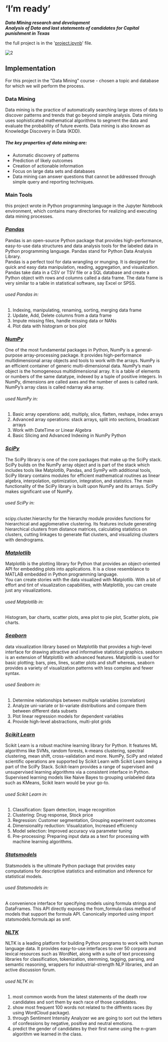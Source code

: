 # ‘I’m ready’  
***Data Mining research and development  
Analysis of Data and last statements of candidates for Capital punishment in Texas***  

the full project is in the 
'[project.ipynb](https://github.com/YPshir/datamining-project/blob/master/project.ipynb)' file.  

![2](https://user-images.githubusercontent.com/46241467/79245311-9e00fd00-7e80-11ea-9ff8-afd9e7670377.png)  
  
  ## Implementation  
  For this project in the "Data Mining" course - chosen a topic and database for which we will perform the process.
  ###  Data Mining  
  Data mining is the practice of automatically searching large stores of data to discover patterns and trends that go beyond simple       analysis. Data mining uses sophisticated mathematical algorithms to segment the data and evaluate the probability of future events.     Data mining is also known as Knowledge Discovery in Data (KDD).
  ##### The key properties of data mining are:
  * Automatic discovery of patterns  
  * Prediction of likely outcomes  
  * Creation of actionable information  
  * Focus on large data sets and databases  
  * Data mining can answer questions that cannot be addressed through simple query and reporting techniques.
  
  ### Main Tools  
 this project wrote in Python programming language in the Jupyter Notebook environment, which contains many directories for   realizing and executing data mining processes.   
  
  ### *[Pandas](https://pandas.pydata.org/)*      
  Pandas is an open-source Python package that provides high-performance, easy-to-use data structures and data analysis tools for the   labeled data in Python programming language. Pandas stand for Python Data Analysis Library.   
  Pandas is a perfect tool for data wrangling or munging. It is designed for quick and easy data manipulation, reading, aggregation, and visualization.
Pandas take data in a CSV or TSV file or a SQL database and create a Python object with rows and columns called a data frame. The data frame is very similar to a table in statistical software, say Excel or SPSS.  
###### used Pandas in:  
  1. Indexing, manipulating, renaming, sorting, merging data frame  
  2. Update, Add, Delete columns from a data frame  
  3. Impute missing files, handle missing data or NANs  
  4. Plot data with histogram or box plot  
  
  ### *[NumPy](https://numpy.org/)*      
One of the most fundamental packages in Python, NumPy is a general-purpose array-processing package. It provides high-performance multidimensional array objects and tools to work with the arrays. NumPy is an efficient container of generic multi-dimensional data.
NumPy’s main object is the homogeneous multidimensional array. It is a table of elements or numbers of the same datatype, indexed by a tuple of positive integers. In NumPy, dimensions are called axes and the number of axes is called rank. NumPy’s array class is called ndarray aka array.  
###### used NumPy in:  
  1. Basic array operations: add, multiply, slice, flatten, reshape, index arrays  
  2. Advanced array operations: stack arrays, split into sections, broadcast arrays  
  3. Work with DateTime or Linear Algebra  
  4. Basic Slicing and Advanced Indexing in NumPy Python  
  
  ### *[SciPy](https://www.scipy.org/)*      
The SciPy library is one of the core packages that make up the SciPy stack. SciPy builds on the NumPy array object and is part of the stack which includes tools like Matplotlib, Pandas, and SymPy with additional tools,
SciPy library contains modules for efficient mathematical routines as linear algebra, interpolation, optimization, integration, and statistics. The main functionality of the SciPy library is built upon NumPy and its arrays. SciPy makes significant use of NumPy.  
###### used SciPy in:  
 scipy.cluster.hierarchy for the hierarchy module provides functions for hierarchical and agglomerative clustering. Its features include generating hierarchical clusters from distance matrices, calculating statistics on clusters, cutting linkages to generate flat clusters, and visualizing clusters with dendrograms.  
 
   ### *[Matplotlib](https://matplotlib.org/)*      
Matplotlib is the plotting library for Python that provides an object-oriented API for embedding plots into applications. It is a close resemblance to MATLAB embedded in Python programming language.  
You can create stories with the data visualized with Matplotlib.
With a bit of effort and tint of visualization capabilities, with Matplotlib, you can create just any visualizations.  
###### used Matplotlib in:  
Histogram, bar charts, scatter plots, area plot to pie plot, Scatter plots, pie charts.  

  ### *[Seaborn](https://seaborn.pydata.org/)*      
data visualization library based on Matplotlib that provides a high-level interface for drawing attractive and informative statistical graphics. seaborn is an extension of Matplotlib with advanced features.
Matplotlib is used for basic plotting; bars, pies, lines, scatter plots and stuff whereas, seaborn provides a variety of visualization patterns with less complex and fewer syntax.  
###### used Seaborn in:  
  1. Determine relationships between multiple variables (correlation)  
  2. Analyze uni-variate or bi-variate distributions and compare them between different data subsets  
  3. Plot linear regression models for dependent variables  
  4. Provide high-level abstractions, multi-plot grids  
  
  ### *[Scikit Learn](https://scikit-learn.org/stable/)*      
Scikit Learn is a robust machine learning library for Python. It features ML algorithms like SVMs, random forests, k-means clustering, spectral clustering, mean shift, cross-validation and more. NumPy, SciPy and related scientific operations are supported by Scikit Learn with Scikit Learn being a part of the SciPy Stack.
Scikit-learn provides a range of supervised and unsupervised learning algorithms via a consistent interface in Python. Supervised learning models like Naive Bayes to grouping unlabeled data such as KMeans, Scikit learn would be your go-to.  
###### used Scikit Learn in:  
  1. Classification: Spam detection, image recognition  
  2. Clustering: Drug response, Stock price  
  3. Regression: Customer segmentation, Grouping experiment outcomes  
  4. Dimensionality reduction: Visualization, Increased efficiency  
  5. Model selection: Improved accuracy via parameter tuning  
  6. Pre-processing: Preparing input data as a text for processing with machine learning algorithms.  
  
  
  ### *[Statsmodels](https://www.statsmodels.org/stable/index.html)*      
Statsmodels is the ultimate Python package that provides easy computations for descriptive statistics and estimation and inference for statistical models.  
###### used Statsmodels in:  
 A convenience interface for specifying models using formula strings and DataFrames. This API directly exposes the from_formula class method of models that support the formula API. Canonically imported using import statsmodels.formula.api as smf.  
 
 
   ### *[NLTK](https://www.nltk.org/)*    
   NLTK is a leading platform for building Python programs to work with human language data. It provides easy-to-use interfaces to over 50 corpora and lexical resources such as WordNet, along with a suite of text processing libraries for classification, tokenization, stemming, tagging, parsing, and semantic reasoning, wrappers for industrial-strength NLP libraries, and an active discussion forum.  
###### used NLTK in:  
 1. most common words from the latest statements of the death row candidates and sort them by each race of those candidates.  
 2. show most frequent 100 words not related to the diffrents races (by using WordCloud package).  
 3. through Sentiment Intensity Analyzer we are going to sort out the letters of confessions by negative, positive and neutral emotions.
 4. predict the gender of candidates by their first name using the n-gram algorithm we learned in the class.  
 

 
